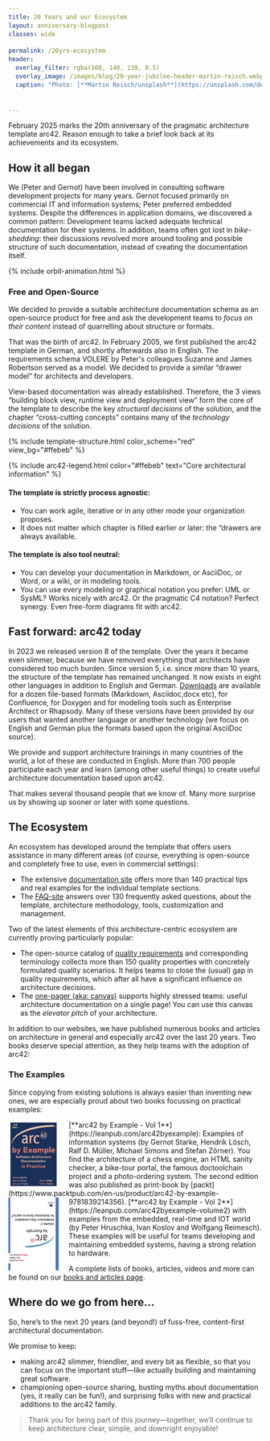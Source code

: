 ```yaml
---
title: 20 Years and our Ecosystem
layout: anniversary-blogpost
classes: wide

permalink: /20yrs-ecosystem
header:
  overlay_filter: rgba(108, 148, 139, 0.5)
  overlay_image: /images/blog/20-year-jubilee-header-martin-reisch.webp
  caption: "Photo: [**Martin Reisch/unsplash**](https://unsplash.com/de/fotos/mann-liegt-auf-30-metern-auf-fussballfeld-y6fTK4k2J6c)"


---
```


February 2025 marks the 20th anniversary of the pragmatic architecture template arc42. 
Reason enough to take a brief look back at its achievements and its ecosystem.

## How it all began
We (Peter and Gernot) have been involved in consulting software development projects for many years. 
Gernot focused primarily on commercial IT and information systems; Peter preferred embedded systems. 
Despite the differences in application domains, we discovered a common pattern: 
Development teams lacked adequate technical documentation for their systems. 
In addition, teams often got lost in _bike-shedding_: their discussions revolved more around tooling and possible structure of such documentation, instead of creating the documentation itself. 

<!-- the fancy, css-based orbital animation -->    
{% include orbit-animation.html %}

### Free and Open-Source
We decided to provide a suitable architecture documentation schema as an open-source product for free and ask the development teams to _focus on their content_ instead of quarrelling about structure or formats. 

That was the birth of arc42. 
In February 2005, we first published the arc42 template in German, and shortly afterwards also in English. 
The requirements schema VOLERE by Peter's colleagues Suzanne and James Robertson served as a model. 
We decided to provide a similar “drawer model” for architects and developers. 

View-based documentation was already established. 
Therefore, the 3 views “building block view, runtime view and deployment view” form the core of the template to describe the key _structural decisions_ of the solution, and the chapter “cross-cutting concepts” contains many of the _technology decisions_ of the solution.
    
<!-- arc42 structure as div -->    
{% include template-structure.html 
   color_scheme="red" 
   view_bg="#ffebeb" %}

<!-- Add the legend separately -->
{% include arc42-legend.html 
   color="#ffebeb" 
   text="Core architectural information" %}

#### The template is strictly process agnostic:

* You can work agile, iterative or in any other mode your organization proposes.
* It does not matter which chapter is filled earlier or later: the “drawers are always available.

#### The template is also tool neutral:

* You can develop your documentation in Markdown, or AsciiDoc, or Word, or a wiki, or in modeling tools.
* You can use every modeling or graphical notation you prefer: UML or SysML? Works nicely with arc42. Or the pragmatic C4 notation? Perfect synergy. Even free-form diagrams fit with arc42.


## Fast forward: arc42 today

In 2023 we released  version 8 of the template. 
Over the years it became even slimmer, because we have removed everything that architects have considered too much burden. 
Since version 5, i.e. since more than 10 years, the structure of the template has remained unchanged.
It now exists in eight other languages in addition to English and German. 
[Downloads](https://arc42.org/download) are available for a dozen file-based formats (Markdown, Asciidoc,docx etc), for Confluence, for Doxygen and for modeling tools such as Enterprise Architect or Rhapsody.
Many of these versions have been provided by our users that wanted another language or another technology (we focus on English and German plus the formats based upon the original AsciiDoc source).


We provide and support architecture trainings in many countries of the world, a lot of these are conducted in English. 
More than 700 people participate each year and learn (among other useful things) to create useful architecture documentation based upon arc42.

That makes several thousand people that we know of. 
Many more surprise us by showing up sooner or later with some questions. 

## The Ecosystem

An ecosystem has developed around the template that offers users assistance in many different areas (of course, everything is open-source and completely free to use, even in commercial settings):

* The extensive [documentation site](https://docs.arc42.org) offers more than 140 practical tips and real examples for the individual template sections.
*	The [FAQ-site](https://faq.arc42.org) answers over 130 frequently asked questions, about the template, architecture methodology, tools, customization and management.

Two of the latest elements of this architecture-centric ecosystem are currently proving particularly popular:

* The open-source catalog of [quality requirements](https://quality.arc42.org) and corresponding terminology collects more than 150 quality properties with concretely formulated quality scenarios. It helps teams to close the (usual) gap in quality requirements, which after all have a significant influence on architecture decisions.
*	The [one-pager (aka: canvas)](https://canvas.arc42.org) supports highly stressed teams: useful architecture documentation on a single page!
You can use this canvas as the _elevator pitch_ of your architecture.

In addition to our websites, we have published numerous books and articles on architecture in general and especially arc42 over the last 20 years. 
Two books deserve special attention, as they help teams with the adoption of arc42:

### The Examples

Since copying from existing solutions is always easier than inventing new ones, we are especially proud about two books focussing on practical examples: 

<img src="/images/blog/arc42-by-example-3A.png" alt="arc42 by Example Vol.1 cover"   style="float:left; width:100px; max-width:100%; height:auto; margin-right:20px" />
[**arc42 by Example - Vol 1**](https://leanpub.com/arc42byexample): Examples of information systems (by Gernot Starke, Hendrik Lösch, Ralf D. Müller, Michael Simons and Stefan Zörner). You find the architecture of a chess engine, an HTML sanity checker, a bike-tour portal, the famous doctoolchain project and a photo-ordering system. The second edition was also published as print-book by [packt](https://www.packtpub.com/en-us/product/arc42-by-example-9781839214356).

 <img src="/images/blog/arc42-by-example-vol2.png" alt="arc42 by Example, Vol. 2" style="float:left; width:100px; max-width:100%; height:auto; margin-right:20px;" />
[**arc42 by Example - Vol 2**](https://leanpub.com/arc42byexample-volume2) with examples from the embedded, real-time and IOT world (by Peter Hruschka, Ivan Koslov and Wolfgang Reimesch). These examples will be useful for teams developing and maintaining embedded systems, having a strong relation to hardware.



A complete lists of books, articles, videos and more can be found on our [books and articles page](https://arc42.org/more).

## Where do we go from here…
So, here’s to the next 20 years (and beyond!) of fuss-free, content-first architectural documentation. 

We promise to keep: 

* making arc42 slimmer, friendlier, and every bit as flexible, so that you can focus on the important stuff—like actually building and maintaining great software. 
* championing open-source sharing, busting myths about documentation (yes, it really can be fun!), and surprising folks with new and practical additions to the arc42 family. 

>Thank you for being part of this journey—together, we’ll continue to keep architecture clear, simple, and downright enjoyable!



